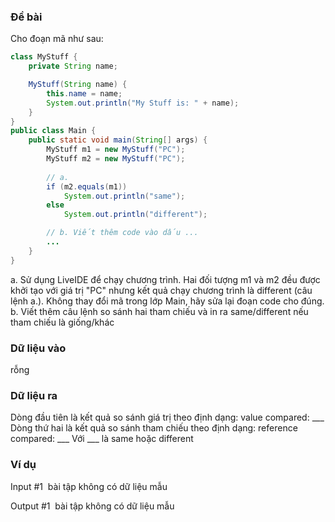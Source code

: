 ### Đề bài
Cho đoạn mã như sau:
```java
class MyStuff {
    private String name;

    MyStuff(String name) {
        this.name = name;
        System.out.println("My Stuff is: " + name);
    }
}
public class Main {
    public static void main(String[] args) {
        MyStuff m1 = new MyStuff("PC");
        MyStuff m2 = new MyStuff("PC");
        
        // a.
        if (m2.equals(m1))
            System.out.println("same");
        else
            System.out.println("different");

        // b. Viết thêm code vào dấu ...
        ...
    }
}
```
a. Sử dụng LiveIDE để chạy chương trình. Hai đối tượng m1 và m2 đều được khởi tạo với giá trị "PC" nhưng kết quả chạy chương trình là different (câu lệnh a.). Không thay đổi mã trong lớp Main, hãy sửa lại đoạn code cho đúng.
b. Viết thêm câu lệnh so sánh hai tham chiếu và in ra same/different nếu tham chiếu là giống/khác
### Dữ liệu vào
rỗng

### Dữ liệu ra
Dòng đầu tiên là kết quả so sánh giá trị theo định dạng:
value compared: ___
Dòng thứ hai là kết quả so sánh tham chiếu theo định dạng:
reference compared: ___
Với ___ là same hoặc different

### Ví dụ
Input #1 
bài tập không có dữ liệu mẫu

Output #1 
bài tập không có dữ liệu mẫu